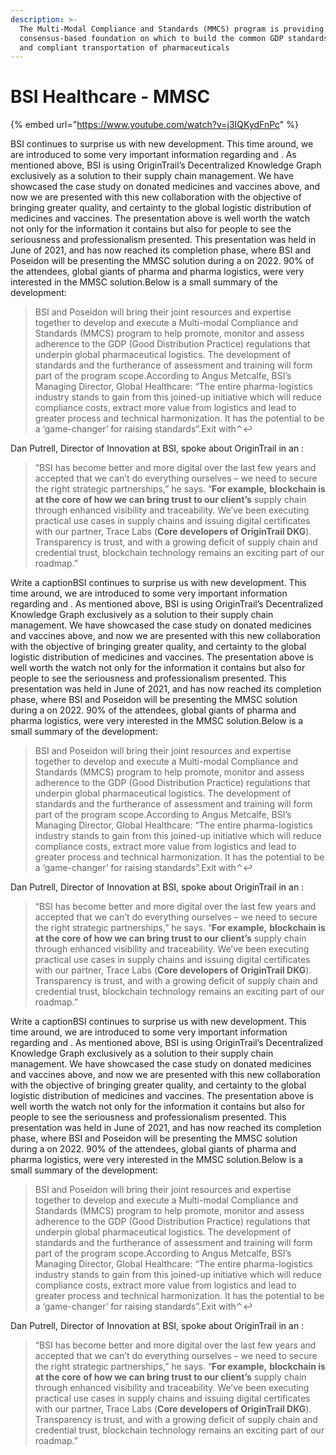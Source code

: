 ```yaml
---
description: >-
  The Multi-Modal Compliance and Standards (MMCS) program is providing a
  consensus-based foundation on which to build the common GDP standards for safe
  and compliant transportation of pharmaceuticals
---
```


# BSI Healthcare - MMSC

{% embed url="https://www.youtube.com/watch?v=j3IQKydFnPc" %}

BSI continues to surprise us with new development. This time around, we are introduced to some very important information regarding and . As mentioned above, BSI is using OriginTrail’s Decentralized Knowledge Graph exclusively as a solution to their supply chain management. We have showcased the case study on donated medicines and vaccines above, and now we are presented with this new collaboration with the objective of bringing greater quality, and certainty to the global logistic distribution of medicines and vaccines. The presentation above is well worth the watch not only for the information it contains but also for people to see the seriousness and professionalism presented. This presentation was held in June of 2021, and has now reached its completion phase, where BSI and Poseidon will be presenting the MMSC solution during a on 2022. 90% of the attendees, global giants of pharma and pharma logistics, were very interested in the MMSC solution.Below is a small summary of the development:

> BSI and Poseidon will bring their joint resources and expertise together to develop and execute a Multi-modal Compliance and Standards (MMCS) program to help promote, monitor and assess adherence to the GDP (Good Distribution Practice) regulations that underpin global pharmaceutical logistics. The development of standards and the furtherance of assessment and training will form part of the program scope.According to Angus Metcalfe, BSI’s Managing Director, Global Healthcare: “The entire pharma-logistics industry stands to gain from this joined-up initiative which will reduce compliance costs, extract more value from logistics and lead to greater process and technical harmonization. It has the potential to be a ‘game-changer’ for raising standards”.Exit with⌃↩

Dan Putrell, Director of Innovation at BSI, spoke about OriginTrail in an :

> “BSI has become better and more digital over the last few years and accepted that we can’t do everything ourselves – we need to secure the right strategic partnerships,” he says. “**For example,** **blockchain is at the core** **of how we can bring trust to our client’s** supply chain through enhanced visibility and traceability. We’ve been executing practical use cases in supply chains and issuing digital certificates with our partner, Trace Labs (**Core developers of OriginTrail DKG**). Transparency is trust, and with a growing deficit of supply chain and credential trust, blockchain technology remains an exciting part of our roadmap.”

​Write a caption​BSI continues to surprise us with new development. This time around, we are introduced to some very important information regarding and . As mentioned above, BSI is using OriginTrail’s Decentralized Knowledge Graph exclusively as a solution to their supply chain management. We have showcased the case study on donated medicines and vaccines above, and now we are presented with this new collaboration with the objective of bringing greater quality, and certainty to the global logistic distribution of medicines and vaccines. The presentation above is well worth the watch not only for the information it contains but also for people to see the seriousness and professionalism presented. This presentation was held in June of 2021, and has now reached its completion phase, where BSI and Poseidon will be presenting the MMSC solution during a on 2022. 90% of the attendees, global giants of pharma and pharma logistics, were very interested in the MMSC solution.Below is a small summary of the development:

> BSI and Poseidon will bring their joint resources and expertise together to develop and execute a Multi-modal Compliance and Standards (MMCS) program to help promote, monitor and assess adherence to the GDP (Good Distribution Practice) regulations that underpin global pharmaceutical logistics. The development of standards and the furtherance of assessment and training will form part of the program scope.According to Angus Metcalfe, BSI’s Managing Director, Global Healthcare: “The entire pharma-logistics industry stands to gain from this joined-up initiative which will reduce compliance costs, extract more value from logistics and lead to greater process and technical harmonization. It has the potential to be a ‘game-changer’ for raising standards”.Exit with⌃↩

Dan Putrell, Director of Innovation at BSI, spoke about OriginTrail in an :

> “BSI has become better and more digital over the last few years and accepted that we can’t do everything ourselves – we need to secure the right strategic partnerships,” he says. “**For example,** **blockchain is at the core** **of how we can bring trust to our client’s** supply chain through enhanced visibility and traceability. We’ve been executing practical use cases in supply chains and issuing digital certificates with our partner, Trace Labs (**Core developers of OriginTrail DKG**). Transparency is trust, and with a growing deficit of supply chain and credential trust, blockchain technology remains an exciting part of our roadmap.”

​Write a caption​BSI continues to surprise us with new development. This time around, we are introduced to some very important information regarding and . As mentioned above, BSI is using OriginTrail’s Decentralized Knowledge Graph exclusively as a solution to their supply chain management. We have showcased the case study on donated medicines and vaccines above, and now we are presented with this new collaboration with the objective of bringing greater quality, and certainty to the global logistic distribution of medicines and vaccines. The presentation above is well worth the watch not only for the information it contains but also for people to see the seriousness and professionalism presented. This presentation was held in June of 2021, and has now reached its completion phase, where BSI and Poseidon will be presenting the MMSC solution during a on 2022. 90% of the attendees, global giants of pharma and pharma logistics, were very interested in the MMSC solution.Below is a small summary of the development:

> BSI and Poseidon will bring their joint resources and expertise together to develop and execute a Multi-modal Compliance and Standards (MMCS) program to help promote, monitor and assess adherence to the GDP (Good Distribution Practice) regulations that underpin global pharmaceutical logistics. The development of standards and the furtherance of assessment and training will form part of the program scope.According to Angus Metcalfe, BSI’s Managing Director, Global Healthcare: “The entire pharma-logistics industry stands to gain from this joined-up initiative which will reduce compliance costs, extract more value from logistics and lead to greater process and technical harmonization. It has the potential to be a ‘game-changer’ for raising standards”.Exit with⌃↩

Dan Putrell, Director of Innovation at BSI, spoke about OriginTrail in an :

> “BSI has become better and more digital over the last few years and accepted that we can’t do everything ourselves – we need to secure the right strategic partnerships,” he says. “**For example,** **blockchain is at the core** **of how we can bring trust to our client’s** supply chain through enhanced visibility and traceability. We’ve been executing practical use cases in supply chains and issuing digital certificates with our partner, Trace Labs (**Core developers of OriginTrail DKG**). Transparency is trust, and with a growing deficit of supply chain and credential trust, blockchain technology remains an exciting part of our roadmap.”

